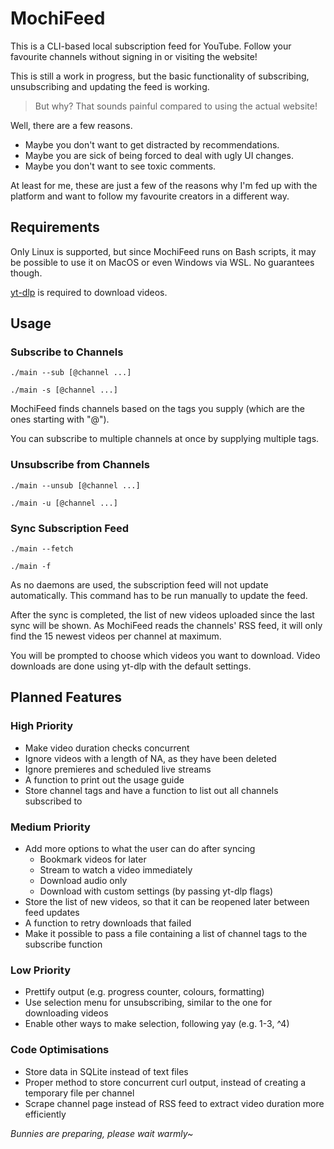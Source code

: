 # MochiFeed

This is a CLI-based local subscription feed for YouTube. Follow your favourite channels without signing in or visiting the website!

This is still a work in progress, but the basic functionality of subscribing, unsubscribing and updating the feed is working.

> But why? That sounds painful compared to using the actual website!

Well, there are a few reasons.

* Maybe you don't want to get distracted by recommendations.
* Maybe you are sick of being forced to deal with ugly UI changes.
* Maybe you don't want to see toxic comments.

At least for me, these are just a few of the reasons why I'm fed up with the platform and want to follow my favourite creators in a different way.

## Requirements

Only Linux is supported, but since MochiFeed runs on Bash scripts, it may be possible to use it on MacOS or even Windows via WSL. No guarantees though.

[yt-dlp](https://github.com/yt-dlp/yt-dlp) is required to download videos.

## Usage

### Subscribe to Channels

`./main --sub [@channel ...]`

`./main -s [@channel ...]`

MochiFeed finds channels based on the tags you supply (which are the ones starting with "@").

You can subscribe to multiple channels at once by supplying multiple tags.

### Unsubscribe from Channels

`./main --unsub [@channel ...]`

`./main -u [@channel ...]`

### Sync Subscription Feed

`./main --fetch`

`./main -f`

As no daemons are used, the subscription feed will not update automatically. This command has to be run manually to update the feed.

After the sync is completed, the list of new videos uploaded since the last sync will be shown. As MochiFeed reads the channels' RSS feed, it will only find the 15 newest videos per channel at maximum.

You will be prompted to choose which videos you want to download. Video downloads are done using yt-dlp with the default settings.

## Planned Features

### High Priority
* Make video duration checks concurrent
* Ignore videos with a length of NA, as they have been deleted
* Ignore premieres and scheduled live streams
* A function to print out the usage guide
* Store channel tags and have a function to list out all channels subscribed to

### Medium Priority
* Add more options to what the user can do after syncing
    * Bookmark videos for later
    * Stream to watch a video immediately
    * Download audio only
    * Download with custom settings (by passing yt-dlp flags)
* Store the list of new videos, so that it can be reopened later between feed updates
* A function to retry downloads that failed
* Make it possible to pass a file containing a list of channel tags to the subscribe function

### Low Priority
* Prettify output (e.g. progress counter, colours, formatting)
* Use selection menu for unsubscribing, similar to the one for downloading videos
* Enable other ways to make selection, following yay (e.g. 1-3, ^4)

### Code Optimisations
* Store data in SQLite instead of text files
* Proper method to store concurrent curl output, instead of creating a temporary file per channel
* Scrape channel page instead of RSS feed to extract video duration more efficiently

*Bunnies are preparing, please wait warmly~*
